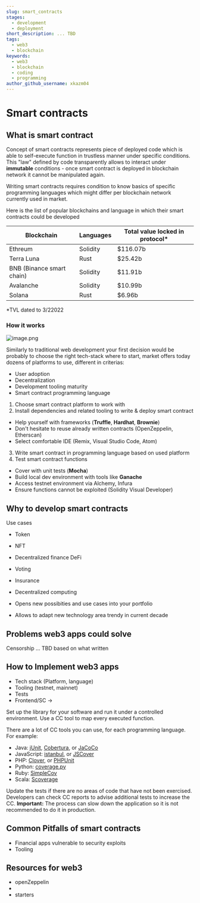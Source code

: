 ```yaml
---
slug: smart_contracts
stages:
  - development
  - deployment
short_description: ... TBD
tags:
  - web3
  - blockchain
keywords:
  - web3
  - blockchain
  - coding
  - programming
author_github_username: xkazm04
---
```


# Smart contracts

## What is smart contract

Concept of smart contracts represents piece of deployed code which is able to self-execute function in trustless manner under specific conditions. This "law" defined by code transparently allows to interact under **immutable** conditions - once smart contract is deployed in blockchain network it cannot be manipulated again.

Writing smart contracts requires condition to know basics of specific programming languages which might differ per blockchain network currently used in market.

Here is the list of popular blockchains and language in which their smart contracts could be developed

Blockchain| Languages | Total value locked in protocol*
---------|----------|---------
 Ethreum | Solidity | $116.07b
 Terra Luna | Rust | $25.42b
 BNB (Binance smart chain) | Solidity | $11.91b
 Avalanche | Solidity | $10.99b
 Solana | Rust | $6.96b

 *TVL dated to 3/22022


### How it works
![image.png](https://stoplight.io/api/v1/projects/cHJqOjEyMDc0MQ/images/f5ykbtyzagA)

Similarly to traditional web development your first decision would be probably to choose the right tech-stack where to start, market offers today dozens of platforms to use, different in criterias:

- User adoption
- Decentralization
- Development tooling maturity
- Smart contract programming language

1. Choose smart contract platform to work with
2. Install dependencies and related tooling to write & deploy smart contract
- Help yourself with frameworks (**Truffle**, **Hardhat**, **Brownie**)
- Don't hesitate to reuse already written contracts (OpenZeppelin, Etherscan)
- Select comfortable IDE (Remix, Visual Studio Code, Atom)
3. Write smart contract in programming language based on used platform 
4. Test smart contract functions
- Cover with unit tests (**Mocha**)
- Build local dev environment with tools like **Ganache**
- Access testnet environment via Alchemy, Infura
- Ensure functions cannot be exploited (Solidity Visual Developer)


## Why to develop smart contracts

Use cases 

- Token
- NFT
- Decentralized finance DeFi
- Voting
- Insurance
- Decentralized computing

- Opens new possibities and use cases into your portfolio
- Allows to adapt new technology area trendy in current decade

## Problems web3 apps could solve

Censorship ... TBD based on what written 

## How to Implement web3 apps

- Tech stack (Platform, language)
- Tooling (testnet, mainnet)
- Tests
- Frontend/SC ->

Set up the library for your software and run it under a controlled environment. Use a CC tool to map every executed function.

There are a lot of CC tools you can use, for each programming language. For example:

- Java: [jUnit](https://junit.org/junit5/), [Cobertura](http://cobertura.github.io/cobertura/), or [JaCoCo](https://www.jacoco.org/)
- JavaScript: [istanbul](https://istanbul.js.org/), or [JSCover](http://tntim96.github.io/JSCover/)
- PHP: [Clover](http://openclover.org/), or [PHPUnit](https://phpunit.de/)
- Python: [coverage.py](https://pypi.org/project/coverage/)
- Ruby: [SimpleCov](https://github.com/colszowka/simplecov)
- Scala: [Scoverage](http://scoverage.org/)

Update the tests if there are no areas of code that have not been exercised. Developers can check CC reports to advise additional tests to increase the CC.
**Important:** The process can slow down the application so it is not recommended to do it in production.

## Common Pitfalls of smart contracts

- Financial apps vulnerable to security exploits
- Tooling


## Resources for web3

- openZeppelin
- 
- starters